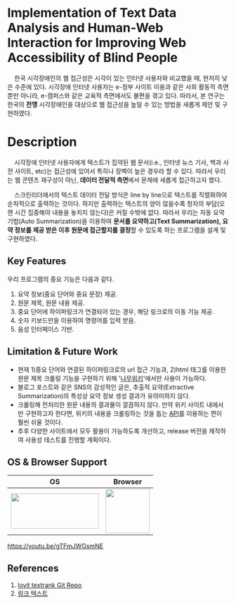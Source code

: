 # Implementation of Text Data Analysis and Human-Web Interaction for Improving Web Accessibility of Blind People

&nbsp;&nbsp;&nbsp;&nbsp;한국 시각장애인의 웹 접근성은 시각이 있는 인터넷 사용자와 비교했을 때, 현저히 낮은 수준에 있다. 시각장애 인터넷 사용자는 e-정부 사이트 이용과 같은 사회 활동적 측면 뿐만 아니라, e-캠퍼스와 같은 교육적 측면에서도 불편을 겪고 있다. 따라서, 본 연구는 한국의 **전맹** 시각장애인을 대상으로 웹 접근성을 높일 수 있는 방법을 새롭게 제안 및 구현하였다.


# Description

&nbsp;&nbsp;&nbsp;&nbsp;시각장애 인터넷 사용자에게 텍스트가 집약된 웹 문서(i.e., 인터넷 뉴스 기사, 백과 사전 사이트, etc)는 접근성에 있어서 특히나 장벽이 높은 경우라 할 수 있다. 따라서 우리는 웹 콘텐츠 재구성이 아닌, **데이터 전달적 측면**에서 문제에 새롭게 접근하고자 했다. 

&nbsp;&nbsp;&nbsp;&nbsp;스크린리더에서의 텍스트 데이터 전달 방식은 line by line으로 텍스트를 직렬화하여 순차적으로 출력하는 것이다. 하지만 출력하는 텍스트의 양이 많을수록 청자의 부담(오랜 시간 집중해야 내용을 놓치지 않는다)은 커질 수밖에 없다. 따라서 우리는 자동 요약 기법(Auto Summarization)을 이용하여 **문서를 요약하고(Text Summarization), 요약 정보를 제공 받은 이후 원문에 접근할지를 결정**할 수 있도록 하는 프로그램을 설계 및 구현하였다.


## Key Features

우리 프로그램의 중요 기능은 다음과 같다.

 1. 요약 정보(중요 단어와 중요 문장) 제공.
 2. 원문 제목, 원문 내용 제공.
 3. 중요 단어에 하이퍼링크가 연결되어 있는 경우, 해당 링크로의 이동 기능 제공.
 4. 숫자 키보드만을 이용하여 명령어를 입력 받음.
 5. 음성 인터페이스 기반.

## Limitation & Future Work

 - 현재 1)중요 단어와 연결된 하이퍼링크로의 url 접근 기능과, 2)html 태그를 이용한 원문 제목 크롤링 기능을 구현하기 위해 '[나무위키](https://namu.wiki/w/%EB%82%98%EB%AC%B4%EC%9C%84%ED%82%A4:%EB%8C%80%EB%AC%B8 "Go Namu Wiki")'에서만 사용이 가능하다.
 - 블로그 포스트와 같은 SNS의 감성적인 글은, 추출적 요약(Extractive Summarization)의 특성상 요약 정보 생성 결과가 유의미하지 않다.
 - 크롤링해 전처리한 원문 내용의 결과물이 깔끔하지 않다. 만약 위키 사이트 내에서만 구현하고자 한다면, 위키의 내용을 크롤링하는 것을 돕는 [API](https://www.mediawiki.org/wiki/API:Main_page "about Media Wiki API")를 이용하는 편이 훨씬 쉬울 것이다.
 - 추후 다양한 사이트에서 모두 활용이 가능하도록 개선하고, release 버전을 제작하여 사용성 테스트를 진행할 계획이다.

## OS & Browser Support
| OS | Browser  |
|--|--|
| <img src="https://upload.wikimedia.org/wikipedia/commons/0/05/Windows_10_Logo.svg" width = "200" height="80"> | <img src="https://upload.wikimedia.org/wikipedia/commons/thumb/a/a5/Google_Chrome_icon_%28September_2014%29.svg/512px-Google_Chrome_icon_%28September_2014%29.svg.png" width="100"/> |

 
https://youtu.be/gTFmJWGsmNE

## References
1. [lovit textrank Git Repo](https://github.com/lovit/textrank/)
2. [링크 텍스트](https://colab.research.google.com/drive/1Xi7VsbFSpxo3--Ejwv4khE7lFzBjx2Ct#scrollTo=6DAcEokJX7CC)
